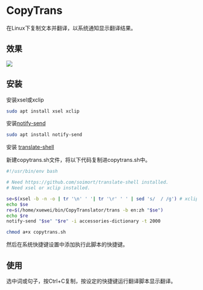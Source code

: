 # CopyTrans

在Linux下复制文本并翻译，以系统通知显示翻译结果。

## 效果
![](/home/xuewei/Videos/SC.gif)

## 安装
安装xsel或xclip
```bash
sudo apt install xsel xclip
```
安装[notify-send](https://github.com/vlevit/notify-send.sh)
```bash
sudo apt install notify-send
```
安装 [translate-shell](https://github.com/soimort/translate-shell)



新建copytrans.sh文件，将以下代码复制进copytrans.sh中。

```bash
#!/usr/bin/env bash

# Need https://github.com/soimort/translate-shell installed.
# Need xsel or xclip installed.

se=$(xsel -b -n -o | tr '\n' ' '| tr '\r' ' ' | sed 's/  / /g') # xclip -selection clipboard -o
echo $se
re=$(/home/xuewei/bin/CopyTranslator/trans -b en:zh "$se")
echo $re
notify-send "$se" "$re" -i accessories-dictionary -t 2000
```

```bash
chmod a+x copytrans.sh
```

然后在系统快捷键设置中添加执行此脚本的快捷键。



## 使用

选中词或句子，按Ctrl+C复制，按设定的快捷键运行翻译脚本显示翻译。